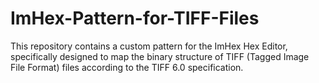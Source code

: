 # ImHex-Pattern-for-TIFF-Files
This repository contains a custom pattern for the ImHex Hex Editor, specifically designed to map the binary structure of TIFF (Tagged Image File Format) files according to the TIFF 6.0 specification.
